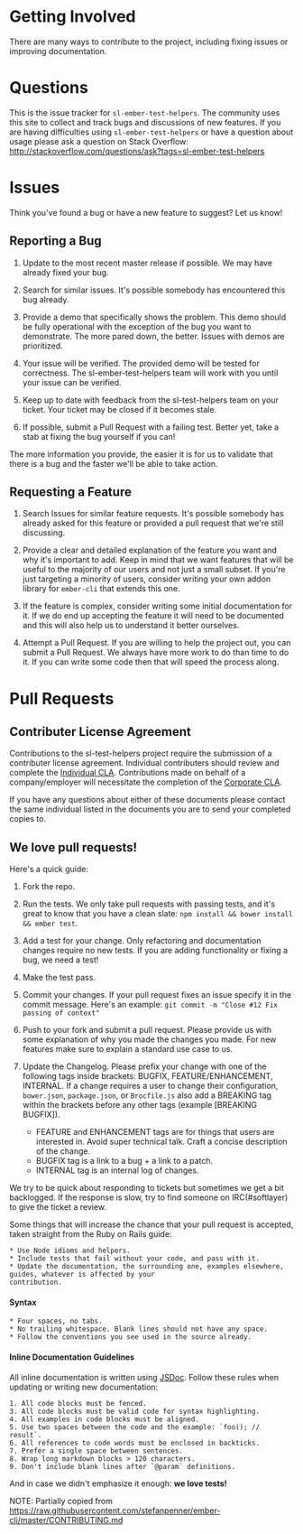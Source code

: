 # Getting Involved

There are many ways to contribute to the project, including fixing issues or improving documentation.

# Questions

This is the issue tracker for `sl-ember-test-helpers`. The community uses this site to collect and track bugs and discussions of new features. If you are having difficulties using `sl-ember-test-helpers` or have a question about usage please ask a question on Stack Overflow: http://stackoverflow.com/questions/ask?tags=sl-ember-test-helpers

# Issues

Think you've found a bug or have a new feature to suggest? Let us know!

## Reporting a Bug

1. Update to the most recent master release if possible. We may have already fixed your bug.

2. Search for similar issues. It's possible somebody has encountered this bug already.

3. Provide a demo that specifically shows the problem. This demo should be fully operational with the exception of the bug you want to demonstrate. The more pared down, the better. Issues with demos are prioritized.

4. Your issue will be verified. The provided demo will be tested for correctness. The sl-ember-test-helpers team will work with you until your issue can be verified.

5. Keep up to date with feedback from the sl-test-helpers team on your ticket. Your ticket may be closed if it becomes
stale.

6. If possible, submit a Pull Request with a failing test. Better yet, take a stab at fixing the bug yourself if you can!

The more information you provide, the easier it is for us to validate that there is a bug and the faster we'll be able to take action.

## Requesting a Feature

1. Search Issues for similar feature requests. It's possible somebody has already asked for this feature or provided a pull request that we're still discussing.

2. Provide a clear and detailed explanation of the feature you want and why it's important to add. Keep in mind that we want features that will be useful to the majority of our users and not just a small subset. If you're just targeting a minority of users, consider writing your own addon library for `ember-cli` that extends this one.

3. If the feature is complex, consider writing some initial documentation for it. If we do end up accepting the feature it will need to be documented and this will also help us to understand it better ourselves.

4. Attempt a Pull Request. If you are willing to help the project out, you can submit a Pull Request. We always have more work to do than time to do it. If you can write some code then that will speed the process along.

# Pull Requests

## Contributer License Agreement
Contributions to the sl-test-helpers project require the submission of a contributer license agreement. Individual contributers should review and complete the [Individual CLA](CLA-INDIVIDUAL.md). Contributions made on behalf of a company/employer will necessitate the completion of the [Corporate CLA](CLA-CORPORATE.md).

If you have any questions about either of these documents please contact the same individual listed in the documents you are to send your completed copies to.

## We love pull requests!
Here's a quick guide:

1. Fork the repo.

2. Run the tests. We only take pull requests with passing tests, and it's great to know that you have a clean slate: `npm install && bower install && ember test`.

3. Add a test for your change. Only refactoring and documentation changes require no new tests. If you are adding functionality or fixing a bug, we need a test!

4. Make the test pass.

5. Commit your changes. If your pull request fixes an issue specify it in the commit message. Here's an example: `git commit -m "Close #12 Fix passing of context"`

6. Push to your fork and submit a pull request. Please provide us with some explanation of why you made the changes you made. For new features make sure to explain a standard use case to us.

7. Update the Changelog. Please prefix your change with one of the following tags inside brackets: BUGFIX, FEATURE/ENHANCEMENT, INTERNAL. If a change requires a user to change their configuration, `bower.json`, `package.json`, or `Brocfile.js` also add a BREAKING tag within the brackets before any other tags (example [BREAKING BUGFIX]).

    - FEATURE and ENHANCEMENT tags are for things that users are interested in. Avoid super technical talk. Craft a
    concise description of the change.
    - BUGFIX tag is a link to a bug + a link to a patch.
    - INTERNAL tag is an internal log of changes.

We try to be quick about responding to tickets but sometimes we get a bit backlogged.  If the response is slow, try to find someone on IRC(#softlayer) to give the ticket a review.

Some things that will increase the chance that your pull request is accepted, taken straight from the Ruby on Rails guide:

    * Use Node idioms and helpers.
    * Include tests that fail without your code, and pass with it.
    * Update the documentation, the surrounding one, examples elsewhere, guides, whatever is affected by your
    contribution.

#### Syntax ####

    * Four spaces, no tabs.
    * No trailing whitespace. Blank lines should not have any space.
    * Follow the conventions you see used in the source already.

#### Inline Documentation Guidelines ####

All inline documentation is written using [JSDoc](http://usejsdoc.org/). Follow these rules when updating or writing
new documentation:

    1. All code blocks must be fenced.
    3. All code blocks must be valid code for syntax highlighting.
    4. All examples in code blocks must be aligned.
    5. Use two spaces between the code and the example: `foo(); // result`.
    6. All references to code words must be enclosed in backticks.
    7. Prefer a single space between sentences.
    8. Wrap long markdown blocks > 120 characters.
    9. Don't include blank lines after `@param` definitions.


And in case we didn't emphasize it enough: **we love tests!**

NOTE: Partially copied from https://raw.githubusercontent.com/stefanpenner/ember-cli/master/CONTRIBUTING.md